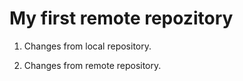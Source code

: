 # My first remote repozitory

1. Changes from local repository.

2. Changes from remote repository.
